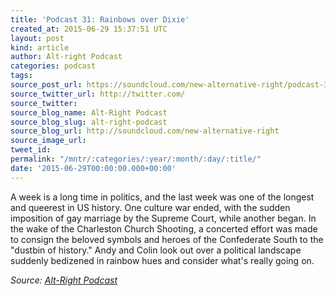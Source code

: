 ```yaml
---
title: 'Podcast 31: Rainbows over Dixie'
created_at: 2015-06-29 15:37:51 UTC
layout: post
kind: article
author: Alt-right Podcast
categories: podcast
tags: 
source_post_url: https://soundcloud.com/new-alternative-right/podcast-31-rainbows-on-the-dixie
source_twitter_url: http://twitter.com/
source_twitter: 
source_blog_name: Alt-Right Podcast
source_blog_slug: alt-right-podcast
source_blog_url: http://soundcloud.com/new-alternative-right
source_image_url: 
tweet_id: 
permalink: "/mntr/:categories/:year/:month/:day/:title/"
date: '2015-06-29T00:00:00.000+00:00'
---
```

A week is a long time in politics, and the last week was one of the longest and queerest in US history. One culture war ended, with the sudden imposition of gay marriage by the Supreme Court, while another began. In the wake of the Charleston Church Shooting, a concerted effort was made to consign the beloved symbols and heroes of the Confederate South to the "dustbin of history." Andy and Colin look out over a political landscape suddenly bedizened in rainbow hues and consider what's really going on.<div class="">
    <i>Source: <a href="http://soundcloud.com/new-alternative-right">Alt-Right Podcast</a></i>
</div>
